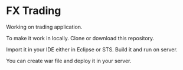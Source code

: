 # FX Trading

 Working on trading application.

To make it work in locally.
Clone or download this repository.

Import it in your IDE either in Eclipse or STS.
Build it and run on server.

You can create war file and deploy it in your server.
